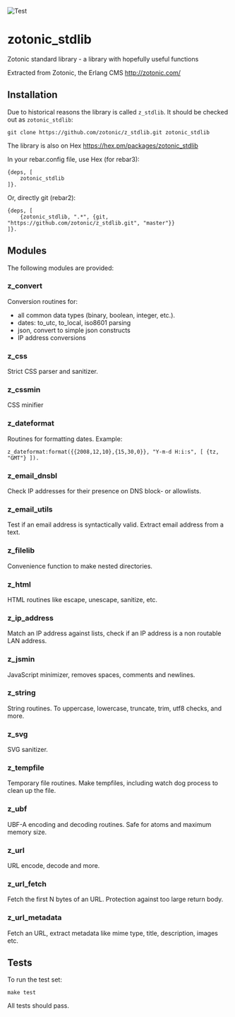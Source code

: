 ![Test](https://github.com/zotonic/z_stdlib/workflows/Test/badge.svg)

zotonic_stdlib
==============

Zotonic standard library - a library with hopefully useful functions

Extracted from Zotonic, the Erlang CMS http://zotonic.com/


Installation
------------

Due to historical reasons the library is called `z_stdlib`.
It should be checked out as `zotonic_stdlib`:

    git clone https://github.com/zotonic/z_stdlib.git zotonic_stdlib

The library is also on Hex https://hex.pm/packages/zotonic_stdlib

In your rebar.config file, use Hex (for rebar3):

    {deps, [
        zotonic_stdlib
    ]}.

Or, directly git (rebar2):

    {deps, [
        {zotonic_stdlib, ".*", {git, "https://github.com/zotonic/z_stdlib.git", "master"}}
    ]}.


Modules
-------

The following modules are provided:


### z_convert

Conversion routines for:

 * all common data types (binary, boolean, integer, etc.).
 * dates: to_utc, to_local, iso8601 parsing
 * json, convert to simple json constructs
 * IP address conversions


### z_css

Strict CSS parser and sanitizer.

### z_cssmin

CSS minifier

### z_dateformat

Routines for formatting dates.
Example:

    z_dateformat:format({{2008,12,10},{15,30,0}}, "Y-m-d H:i:s", [ {tz, "GMT"} ]).


### z_email_dnsbl

Check IP addresses for their presence on DNS block- or allowlists.


### z_email_utils

Test if an email address is syntactically valid. Extract email address from a text.


### z_filelib

Convenience function to make nested directories.


### z_html

HTML routines like escape, unescape, sanitize, etc.


### z_ip_address

Match an IP address against lists, check if an IP address is a non routable LAN address.


### z_jsmin

JavaScript minimizer, removes spaces, comments and newlines.


### z_string

String routines. To uppercase, lowercase, truncate, trim, utf8 checks, and more.


### z_svg

SVG sanitizer.


### z_tempfile

Temporary file routines. Make tempfiles, including watch dog process to clean up the file.


### z_ubf

UBF-A encoding and decoding routines. Safe for atoms and maximum memory size.


### z_url

URL encode, decode and more.


### z_url_fetch

Fetch the first N bytes of an URL. Protection against too large return body.


### z_url_metadata

Fetch an URL, extract metadata like mime type, title, description, images etc.


Tests
-----

To run the test set:

    make test

All tests should pass.

